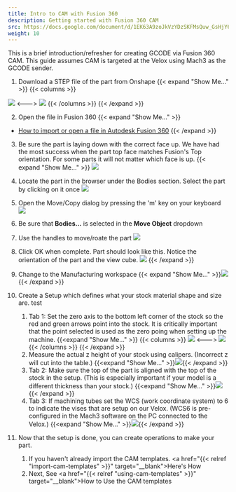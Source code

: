 ```yaml
---
title: Intro to CAM with Fusion 360
description: Getting started with Fusion 360 CAM
src: https://docs.google.com/document/d/1EK63A9zoJkVzYDzSKFMsQuw_GsHjY60yi7C2bry6HIY
weight: 10
---
```


This is a brief introduction/refresher for creating GCODE via Fusion 360 CAM. This guide assumes CAM is targeted at the Velox using Mach3 as the GCODE sender.

1. Download a STEP file of the part from Onshape {{< expand "Show Me..." >}}
{{< columns >}}
<img src="onshape-export.png">
<---> <!-- separator between columns -->
<img src="onshape-export-type.png">
{{< /columns >}}
{{< /expand >}}

2. Open the file in Fusion 360 {{< expand "Show Me..." >}}
- [How to import or open a file in Autodesk Fusion 360](https://knowledge.autodesk.com/support/fusion-360/learn-explore/caas/sfdcarticles/sfdcarticles/How-to-import-or-open-a-file-in-Autodesk-Fusion-360.html)
{{< /expand >}}
3. Be sure the part is laying down with the correct face up. We have had the most success when the part top face matches Fusion's Top orientation. For some parts it will not matter which face is up. {{< expand "Show Me..." >}}
![](fusion-orientation.png)
1. Locate the part in the browser under the Bodies section. Select the part by clicking on it once ![](fusion-bodies.png)
2. Open the Move/Copy dialog by pressing the 'm' key on your keyboard ![](fusion-move-copy.png)
3. Be sure that **Bodies...** is selected in the **Move Object** dropdown 
4. Use the handles to move/roate the part ![](fusion-rotate-body.png)
5. Click OK when complete. Part should look like this. Notice the orientation of the part and the view cube. ![](fusion-orientation-desired.png)
{{< /expand >}}

4. Change to the Manufacturing workspace {{< expand "Show Me..." >}}![](fusion-manufacture.png){{< /expand >}}

5. Create a Setup which defines what your stock material shape and size are. test
    1. Tab 1: Set the zero axis to the bottom left corner of the stock so the red and green arrows point into the stock. It is critically important that the point selected is used as the zero poing when setting up the machine. {{<expand "Show Me..." >}}
{{< columns >}}
![](fusion-setup-oigin-axes.png?height=180px)
<--->
![](fusion-setup-tab1-origin.png?height=280px)
{{< /columns >}}
   {{< /expand >}}
    2.  Measure the actual z height of your stock using calipers. (Incorrect z will cut into the table.) {{<expand "Show Me..." >}}![](measure-stock-thickness.jpg?height=180px){{< /expand >}}
    3. Tab 2: Make sure the top of the part is aligned with the top of the stock in the setup. (This is especially important if your model is a different thickness than your stock.) {{<expand "Show Me..." >}}![](fusion-setup-tab2-stock-size.png?height=280px){{< /expand >}}
    4. Tab 3: If machining tubes set the WCS (work coordinate system) to 6 to indicate the vises that are setup on our Velox. (WCS6 is pre-configured in the Mach3 software on the PC connected to the Velox.) {{<expand "Show Me..." >}}![](fusion-setup-tab3.png?height=180px){{< /expand >}}
    
6. Now that the setup is done, you can create operations to make your part.
    1. If you haven't already import the CAM templates. <a href="{{< relref "import-cam-templates" >}}" target="__blank">Here's How</a>
    2. Next, See <a href="{{< relref "using-cam-templates" >}}" target="__blank">How to Use the CAM templates</a>




